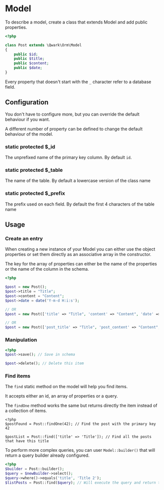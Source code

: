 # Model

To describe a model, create a class that extends Model and add public properties.

```php
<?php

class Post extends \Qwark\Orm\Model
{
    public $id;
    public $title;
    public $content;
    public $date;
}
```

Every property that doesn't start with the `_` character refer to a database field.

## Configuration

You don't have to configure more, but you can override the default behaviour if you want.

A different number of property can be defined to change the default behaviour of the model.

### static protected $_id

The unprefixed name of the primary key column. By default `id`.

### static protected $_table

The name of the table. By default a lowercase version of the class name

### static protected $_prefix

The prefix used on each field. By default the first 4 characters of the table name

## Usage

### Create an entry

When creating a new instance of your Model you can either use the object properties or
set them directly as an associative array in the constructor.

The key for the array of properties can either be the name of the properties or the name of the column in the schema.

```php
<?php

$post = new Post();
$post->title = "Title";
$post->content = "Content";
$post->date = date('Y-m-d H:i:s');

// OR
$post = new Post(['title' => "Title", 'content' => "Content", 'date' => date('Y-m-d H:i:s')]);

// OR
$post = new Post(['post_title' => "Title", 'post_content' => "Content", 'post_date' => date('Y-m-d H:i:s')]);

```

### Manipulation

```php
<?php
$post->save(); // Save in schema

$post->delete(); // Delete this item
```

### Find items

The `find` static method on the model will help you find items.

It accepts either an id, an array of properties or a query.

The `findOne` method works the same but returns directly the item instead of a collection of items.

```
<?php
$postFound = Post::findOne(42); // Find the post with the primary key 42

$postList = Post::find(['title' => 'Title']); // Find all the posts that have this title

```

To perform more complex queries, you can user `Model::builder()` that will return a query builder already configured.

```php
<?php
$builder = Post::builder();
$query = $newBuilder->select();
$query->where()->equals('title', 'Title 2');
$listPosts = Post::find($query); // Will execute the query and return the posts
```